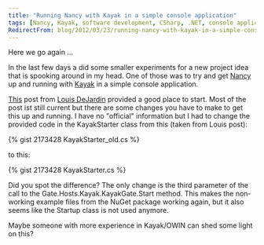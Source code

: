 ```yaml
---
title: "Running Nancy with Kayak in a simple console application"
tags: [Nancy, Kayak, software development, CSharp, .NET, console application, self host, OWIN]
RedirectFrom: blog/2012/03/23/running-nancy-with-kayak-in-a-simple-console-application/index.html
---
```


Here we go again ...

In the last few days a did some smaller experiments for a new project idea that is spooking around in my head. One of those was to try and get [Nancy](http://nancyfx.org/) up and running with [Kayak](http://kayakhttp.com/) in a simple console application.

[This](http://whereslou.com/2012/01/16/gate-0-2-1-implementation-of-owin-online-at-nuget) post from [Louis DeJardin](http://twitter.com/loudej) provided a good place to start. Most of the post ist still current but there are some changes you have to make to get this up and running. I have no "official" information but I had to change the provided code in the KayakStarter class from this (taken from Louis post):

{% gist 2173428 KayakStarter_old.cs %}

to this:

{% gist 2173428 KayakStarter.cs %}

Did you spot the difference? The only change is the third parameter of the call to the Gate.Hosts.Kayak.KayakGate.Start method. This makes the non-working example files from the NuGet package working again, but it also seems like the Startup class is not used anymore.

Maybe someone with more experience in Kayak/OWIN can shed some light on this?
